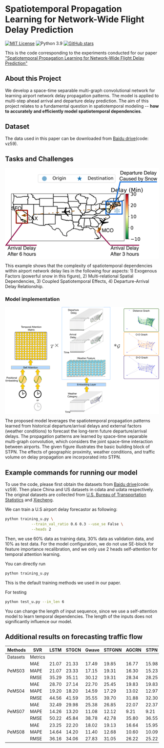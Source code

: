 # Spatiotemporal Propagation Learning for Network-Wide Flight Delay Prediction

[![MIT License](https://img.shields.io/badge/license-MIT-green.svg)](https://opensource.org/licenses/MIT)
![Python 3.9](https://img.shields.io/badge/Python-3.9-blue.svg)
[![GitHub stars](https://img.shields.io/github/stars/Kaimaoge/STPN.svg?logo=github&label=Stars&logoColor=white)](https://github.com/Kaimaoge/STPN)

This is the code corresponding to the experiments conducted for our paper ["Spatiotemporal Propagation Learning for Network-Wide Flight Delay Prediction"](https://arxiv.org/abs/2207.06959)

About this Project
--------------
We develop a space-time separable multi-graph convolutional network for learning airport network delay propagation patterns. The model is applied to multi-step ahead arrival and departure delay prediction. The aim of this project relates to a fundamental question in spatiotemporal modeling -- **how to accurately and efficiently model spatiotemporal dependencies**. 

Dataset
--------------
The data used in this paper can be downloaded from [Baidu drive](https://pan.baidu.com/s/13siqq4ffpxhvootkJKvgbw)(code: vz59). 

Tasks and Challenges
--------------

<p align="center">
<img align="middle" src="https://github.com/Kaimaoge/STPN/blob/main/image/delay_propagation.png" width="600" />
</p>

This example shows that the complexity of spatiotemporal dependencies within airport network delay lies in the following four aspects: 1) Exogenous Factors (powerful snow in this figure), 2) Multi-relational Spatial Dependencies, 3) Coupled Spatiotemporal Effects, 4) Departure-Arrival Delay Relationship.


### Model implementation

<p align="center">
<img align="middle" src="https://github.com/Kaimaoge/STPN/blob/main/image/framework.png" width="700" />
</p>

The proposed model leverages the spatiotemporal propagation patterns learned from historical departure/arrival delays and external factors (weather conditions) to forecast the long-term future departure/arrival delays. The propagation patterns are learned by space-time separable multi-graph convolution, which considers the joint space-time interaction between airports. The given figure illustrates the basic building block of STPN. The effects of geographic proximity, weather conditions, and traffic volume on delay propagation are incorporated into STPN.

Example commands for running our model
--------------

To use the code, please first obtain the datasets from [Baidu drive](https://pan.baidu.com/s/13siqq4ffpxhvootkJKvgbw)(code: vz59). Then place China and US datasets in cdata and udata respectively. The original datasets are collected from [U.S. Bureau of Transportation Statistics](https://www.transtats.bts.gov) and [Xiecheng](https://pan.baidu.com/s/1dEPyMGh#list/path=\%2F).

We can train a U.S airport delay forecastor as following:

```bash
python training_u.py \
			--train_val_ratio 0.6 0.3 --use_se False \
			--heads 2
```
Then, we use 60% data as training data, 30% data as validation data, and 10% as test data. For the model configuration, we do not use SE-block for feature importance recalibration, and we only use 2 heads self-attention for temporal attention learning.

You can directly run 
```bash
python training_u.py
```
This is the default training methods we used in our paper.

For testing
```bash
python test_u.py --in_len 6
```
You can change the length of input sequence, since we use a self-attention model to learn temporal dependencies. The length of the inputs does not significantly influence our model.

Additional results on forecasting traffic flow
--------------
| Methods | SVR | LSTM | STGCN | Gwave | STFGNN | AGCRN | STPN |
|-----------------------------|----------------------|-----------------------|------------------------|------------------------|-------------------------|------------------------|-----------------------|
| Datasets                    | Metrics              |                       |                        |                        |                         |                        |                       |                  |
|     | MAE                  | 21.07                 | 21.33                  | 17.49                  | 19.85                   | 16.77                  | 15.98                 | 15.74} |
|     PeMS03                         | MAPE                 | 21.07                 | 23.33                  | 17.15                  | 19.31                   | 16.30                  | 15.23      | 16.40            |
|                             | RMSE                 | 35.29                 | 35.11                  | 30.12                  | 19.31                   | 28.34                  | 28.25                 | 24.63 |
|       | MAE                  | 28.70                 | 27.14                  | 22.70                  | 25.45                   | 19.83       | 19.83      | 20.38            |
|     PeMS04                        | MAPE                 | 19.20                 | 18.20                  | 14.59                  | 17.29                   | 13.02                  | 12.97      | 13.28            |
|                             | RMSE                 | 44.56                 | 41.59                  | 35.55                  | 39.70                   | 31.88       | 32.30                 | 32.52            |
|     | MAE                  | 32.49                 | 29.98                  | 25.38                  | 26.85                   | 22.07                  | 22.37                 | 22.29 |
|  PeMS07                            | MAPE                 | 14.26                 | 13.20                  | 11.08                  | 12.12                   | 9.21                   | 9.21                  | 9.61             |
|                             | RMSE                 | 50.22                 | 45.84                  | 38.78                  | 42.78                   | 35.80                  | 36.55                 | 34.97 |
|       | MAE                  | 23.25                 | 22.20                  | 18.02                  | 19.13                   | 16.64                  | 15.95      | 16.50            |
|   PeMS08                          | MAPE                 | 14.64                 | 14.20                  | 11.40                  | 12.68                   | 10.60                  | 10.09     | 10.54            |
|                             | RMSE                 | 36.16                 | 34.06                  | 27.83                  | 31.05                   | 26.22                  | 25.22     | 25.90            |


